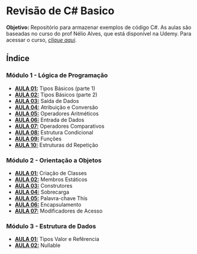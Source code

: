 # Revisão de C# Basico

**Objetivo:** Repositório para armazenar exemplos de código C#. As aulas são baseadas no curso do prof Nélio Alves, que está disponível na Udemy. Para acessar o curso, [*clique aqui*](https://www.udemy.com/course/programacao-orientada-a-objetos-csharp).

## Índice

### Módulo 1 - Lógica de Programação

- [**AULA 01:**](https://github.com/BrigadeiroDeChirivia/RevisaoCsharpBasico/blob/main/RevisaoCsharpBasico/ModuloUm/Aulas/AulaUm.TiposBasicos.cs) Tipos Básicos (parte 1)
- [**AULA 02:**](https://github.com/BrigadeiroDeChirivia/RevisaoCsharpBasico/blob/main/RevisaoCsharpBasico/ModuloUm/Aulas/AulaDois.TiposBasicos.cs) Tipos Básicos (parte 2)
- [**AULA 03:**](https://github.com/BrigadeiroDeChirivia/RevisaoCsharpBasico/blob/main/RevisaoCsharpBasico/ModuloUm/Aulas/AulaTres.SaidaDeDados.cs) Saída de Dados
- [**AULA 04:**](https://github.com/BrigadeiroDeChirivia/RevisaoCsharpBasico/blob/main/RevisaoCsharpBasico/ModuloUm/Aulas/AulaQuatro.AtribuicaoConversao.cs) Atribuição e Conversão
- [**AULA 05:**](https://github.com/BrigadeiroDeChirivia/RevisaoCsharpBasico/blob/main/RevisaoCsharpBasico/ModuloUm/Aulas/AulaCinco.OperadoresAritmeticos.cs) Operadores Aritméticos
- [**AULA 06:**](https://github.com/BrigadeiroDeChirivia/RevisaoCsharpBasico/blob/main/RevisaoCsharpBasico/ModuloUm/Aulas/AulaSeis.EntradaDeDados.cs) Entrada de Dados
- [**AULA 07:**](https://github.com/BrigadeiroDeChirivia/RevisaoCsharpBasico/blob/main/RevisaoCsharpBasico/ModuloUm/Aulas/AulaSete.OperadoresComparativos.cs) Operadores Comparativos
- [**AULA 08:**](https://github.com/BrigadeiroDeChirivia/RevisaoCsharpBasico/blob/main/RevisaoCsharpBasico/ModuloUm/Aulas/AulaOito.EstruturaCondicional.cs) Estrutura Condicional
- [**AULA 09:**](https://github.com/BrigadeiroDeChirivia/RevisaoCsharpBasico/blob/main/RevisaoCsharpBasico/ModuloUm/Aulas/AulaNove.Funcoes.cs) Funções
- [**AULA 10:**](https://github.com/BrigadeiroDeChirivia/RevisaoCsharpBasico/blob/main/RevisaoCsharpBasico/ModuloUm/Aulas/AulaDez.EstruturasDeRepeticao.cs) Estruturas dd Repetição

### Módulo 2 - Orientação a Objetos

- [**AULA 01:**](https://github.com/BrigadeiroDeChirivia/RevisaoCsharpBasico/blob/main/RevisaoCsharpBasico/ModuloDois/Aulas/AulaUm.CriacaoDeClasses.cs) Criação de Classes
- [**AULA 02:**](https://github.com/BrigadeiroDeChirivia/RevisaoCsharpBasico/blob/main/RevisaoCsharpBasico/ModuloDois/Aulas/AulaDois.MembrosEstaticos.cs) Membros Estáticos
- [**AULA 03:**](https://github.com/BrigadeiroDeChirivia/RevisaoCsharpBasico/blob/main/RevisaoCsharpBasico/ModuloDois/Aulas/AulaTres.Construtores.cs) Construtores
- [**AULA 04:**](https://github.com/BrigadeiroDeChirivia/RevisaoCsharpBasico/blob/main/RevisaoCsharpBasico/ModuloDois/Aulas/AulaQuatro.Sobrecarga.cs) Sobrecarga
- [**AULA 05:**](https://github.com/BrigadeiroDeChirivia/RevisaoCsharpBasico/blob/main/RevisaoCsharpBasico/ModuloDois/Aulas/AulaCinco.PalavraChaveThis.cs) Palavra-chave This
- [**AULA 06:**](https://github.com/BrigadeiroDeChirivia/RevisaoCsharpBasico/blob/main/RevisaoCsharpBasico/ModuloDois/Aulas/AulaSeis.Encapsulamento.cs) Encapsulamento
- [**AULA 07:**](https://github.com/BrigadeiroDeChirivia/RevisaoCsharpBasico/blob/main/RevisaoCsharpBasico/ModuloDois/Aulas/AulaSete.ModificadoresDeAcesso.cs) Modificadores de Acesso

### Módulo 3 - Estrutura de Dados

- [**AULA 01:**](https://github.com/BrigadeiroDeChirivia/RevisaoCsharpBasico/blob/main/RevisaoCsharpBasico/ModuloTres/Aulas/AulaUm.TipoValorTipoReferencia.cs) Tipos Valor e Refêrencia
- [**AULA 02:**](https://github.com/BrigadeiroDeChirivia/RevisaoCsharpBasico/blob/main/RevisaoCsharpBasico/ModuloTres/Aulas/AulaDois.Nullable.cs) Nullable

